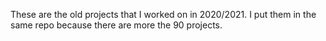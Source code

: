 These are the old projects that I worked on in 2020/2021. I put them in the same repo because there are more the 90 projects.
